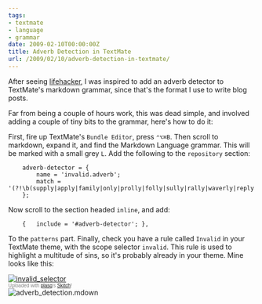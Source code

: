 ```yaml
---
tags:
- textmate
- language
- grammar
date: 2009-02-10T00:00:00Z
title: Adverb Detection in TextMate
url: /2009/02/10/adverb-detection-in-textmate/
---
```


After seeing [lifehacker](http://lifehacker.com/240522/lifehacker-code--the-ly-detector-greasemonkey-user-script), I was inspired to add an adverb detector to TextMate's markdown grammar, since that's the format I use to write blog posts. 

Far from being a couple of hours work, this was dead simple, and involved adding a couple of tiny bits to the grammar, here's how to do it:

First, fire up TextMate's `Bundle Editor`, press `⌃⌥⌘B`. Then scroll to markdown, expand it, and find the Markdown Language grammar. This will be marked with a small grey `L`. Add the following to the `repository` section:

		adverb-detector = {
			name = 'invalid.adverb';
			match = '(?!\b(supply|apply|family|only|prolly|folly|sully|rally|waverly|reply|early|probably)\b)\b(\w+ly)\b';
		};

Now scroll to the section headed `inline`, and add:

		{	include = '#adverb-detector'; },

To the `patterns` part. Finally, check you have a rule called `Invalid` in your TextMate theme, with the scope selector `invalid`. This rule is used to highlight a multitude of sins, so it's probably already in your theme. Mine looks like this:

<div class="thumbnail"><a href="http://skitch.com/mattfoster/brgqd/invalid-selector"><img src="http://img.skitch.com/20090210-fu4tuujj2inxge1994f3mfxx1m.preview.jpg" alt="invalid_selector" /></a><br /><span style="font-family: Lucida Grande, Trebuchet, sans-serif, Helvetica, Arial; font-size: 10px; color: #808080">Uploaded with <a href="http://plasq.com/">plasq</a>'s <a href="http://skitch.com">Skitch</a>!</span></div>

<img src="http://img.skitch.com/20090210-b42mb5qkccbqa2xg6gib53361q.png" alt="adverb_detection.mdown"/>
